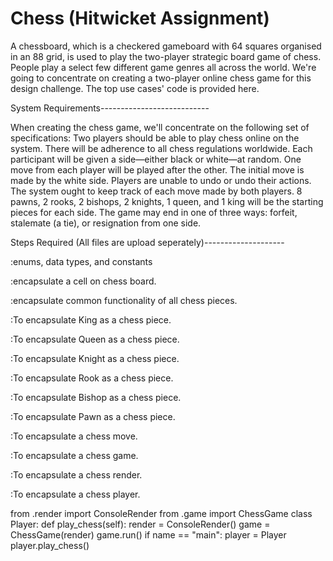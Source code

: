 # Chess (Hitwicket Assignment)

A chessboard, which is a checkered gameboard with 64 squares organised in an 88 grid, is used to play the two-player strategic board game of chess. People play a select few different game genres all across the world. We're going to concentrate on creating a two-player online chess game for this design challenge. The top use cases' code is provided here.

System Requirements---------------------------

When creating the chess game, we'll concentrate on the following set of specifications:
Two players should be able to play chess online on the system. There will be adherence to all chess regulations worldwide. Each participant will be given a side—either black or white—at random. One move from each player will be played after the other. The initial move is made by the white side. Players are unable to undo or undo their actions. The system ought to keep track of each move made by both players. 8 pawns, 2 rooks, 2 bishops, 2 knights, 1 queen, and 1 king will be the starting pieces for each side. The game may end in one of three ways: forfeit, stalemate (a tie), or resignation from one side.

Steps Required (All files are upload seperately)--------------------

:enums, data types, and constants

:encapsulate a cell on chess board.

:encapsulate common functionality of all chess pieces.

:To encapsulate King as a chess piece.

:To encapsulate Queen as a chess piece.

:To encapsulate Knight as a chess piece.

:To encapsulate Rook as a chess piece.

:To encapsulate Bishop as a chess piece.

:To encapsulate Pawn as a chess piece.

:To encapsulate a chess move.

:To encapsulate a chess game.

:To encapsulate a chess render.

:To encapsulate a chess player.

from .render import ConsoleRender from .game import ChessGame
class Player: def play_chess(self): render = ConsoleRender() game = ChessGame(render) game.run()
if name == "main": player = Player player.play_chess()
